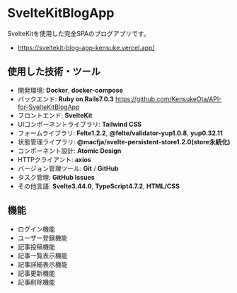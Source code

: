 # SvelteKitBlogApp
SvelteKitを使用した完全SPAのブログアプリです。
- https://sveltekit-blog-app-kensuke.vercel.app/

## 使用した技術・ツール
- 開発環境: __Docker__, __docker-compose__
- バックエンド: __Ruby on Rails7.0.3__
https://github.com/KensukeOta/API-for-SvelteKitBlogApp
- フロントエンド: __SvelteKit__
- UIコンポーネントライブラリ: __Tailwind CSS__
- フォームライブラリ: __Felte1.2.2__, __@felte/validator-yup1.0.8__, __yup0.32.11__
- 状態管理ライプラリ: __@macfja/svelte-persistent-store1.2.0(store永続化)__
- コンポーネント設計: __Atomic Design__
- HTTPクライアント: __axios__
- バージョン管理ツール: __Git__ / __GitHub__
- タスク管理: __GitHub Issues__
- その他言語: __Svelte3.44.0__, __TypeScript4.7.2__, __HTML/CSS__

## 機能
- ログイン機能
- ユーザー登録機能
- 記事投稿機能
- 記事一覧表示機能
- 記事詳細表示機能
- 記事更新機能
- 記事削除機能
